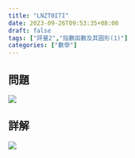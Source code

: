 ```yaml
---
title: "LNZT0ITI"
date: 2023-09-26T09:53:35+08:00
draft: false
tags: ["評量2","指數函數及其圖形(1)"]
categories: ["數學"]
---
```

<!--more-->

## 問題
<img src="/posts/solution/LNZT0ITI-q.png">

## 詳解
<img src="/posts/solution/LNZT0ITI-sol.png">
